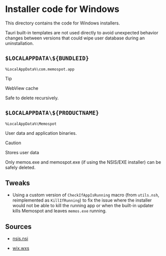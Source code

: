 # Installer code for Windows

This directory contains the code for Windows installers.

Tauri built-in templates are not used directly to avoid unexpected behavior changes between versions that could wipe user database during an uninstallation.

## `$LOCALAPPDATA\${BUNDLEID}`

`%LocalAppData%\com.memospot.app`

> [!TIP]
> WebView cache
>
> Safe to delete recursively.

## `$LOCALAPPDATA\${PRODUCTNAME}`

`%LocalAppData%\Memospot`

User data and application binaries.

> [!CAUTION]
> Stores user data
>
> Only memos.exe and memospot.exe (if using the NSIS/EXE installer) can be safely deleted.

## Tweaks

- Using a custom version of `CheckIfAppIsRunning` macro (from `utils.nsh`, reimplemented as `KillIfRunning`) to fix the issue where the installer would not be able to kill the running app or when the built-in updater kills Memospot and leaves `memos.exe` running.

## Sources

- [nsis.nsi](https://github.com/tauri-apps/tauri/tree/dev/crates/tauri-bundler/src/bundle/windows/nsis/installer.nsi)

- [wix.wxs](https://github.com/tauri-apps/tauri/blob/dev/crates/tauri-bundler/src/bundle/windows/msi/main.wxs)
